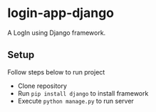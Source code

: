 # login-app-django
A LogIn using Django framework.

## Setup
Follow steps below to run project<br>
* Clone repository
* Run `pip install django` to install framework
* Execute `python manage.py` to run server
